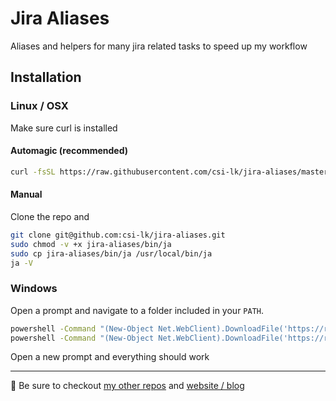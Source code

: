 # Jira Aliases

Aliases and helpers for many jira related tasks to speed up my workflow

## Installation

### Linux / OSX

Make sure curl is installed

#### Automagic (recommended)

```bash
curl -fsSL https://raw.githubusercontent.com/csi-lk/jira-aliases/master/install | bash
```

#### Manual

Clone the repo and

```bash
git clone git@github.com:csi-lk/jira-aliases.git
sudo chmod -v +x jira-aliases/bin/ja
sudo cp jira-aliases/bin/ja /usr/local/bin/ja
ja -V
```

### Windows

Open a prompt and navigate to a folder included in your `PATH`.

```bash
powershell -Command "(New-Object Net.WebClient).DownloadFile('https://raw.githubusercontent.com/csi-lk/jira-aliases/master/bin/ja', 'ja')"
powershell -Command "(New-Object Net.WebClient).DownloadFile('https://raw.githubusercontent.com/csi-lk/jira-aliases/master/bin/ja.cmd', 'ja.cmd')"
```

Open a new prompt and everything should work

---

🧔 Be sure to checkout [my other repos](https://github.com/csi-lk/) and [website / blog](https://csi.lk)
